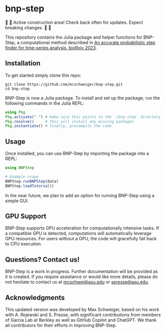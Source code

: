 # bnp-step

:construction: :snake: Active construction area! Check back often for updates. Expect breaking changes. :snake: :construction:

This repository contains the Julia package and helper functions for BNP-Step, a computational method described in [An accurate probabilistic step finder for time-series analysis, bioRxiv 2023](https://www.biorxiv.org/content/10.1101/2023.09.19.558535v1).

## Installation

To get started simply clone this repo:
```
git clone https://github.com/mcschweiger/bnp-step.git
cd bnp-step
```

BNP-Step is now a Julia package. To install and set up the package, run the following commands in the Julia REPL:

```julia
using Pkg
Pkg.activate(".") # make sure this points to the `/bnp-step` directory cloned from github
Pkg.resolve()     # this will install any missing packages
Pkg.instantiate() # finally, precompile the code
```

## Usage

Once installed, you can use BNP-Step by importing the package into a REPL:

```julia
using BNPStep

# Example usage
BNPStep.runBNPStep(data)
BNPStep.loadTutorial()
```

In the near future, we plan to add an option for running BNP-Step using a simple GUI.

## GPU Support

BNP-Step supports GPU acceleration for computationally intensive tasks. If a compatible GPU is detected, computations will automatically leverage GPU resources. For users without a GPU, the code will gracefully fall back to CPU execution.

## Questions? Contact us!

BNP-Step is a work in progress. Further documentation will be provided as it is created. If you require assistance or would like more details, please do not hesitate to contact us at mcschwei@asu.edu or spresse@asu.edu.

## Acknowledgments

This updated version was developed by Max Schweiger, based on his work with A. Rojewski and S. Presse, with significant contributions from members of Garcia Lab at Berkley as well as GitHub Copilot and ChatGPT. We thank all contributors for their efforts in improving BNP-Step.

